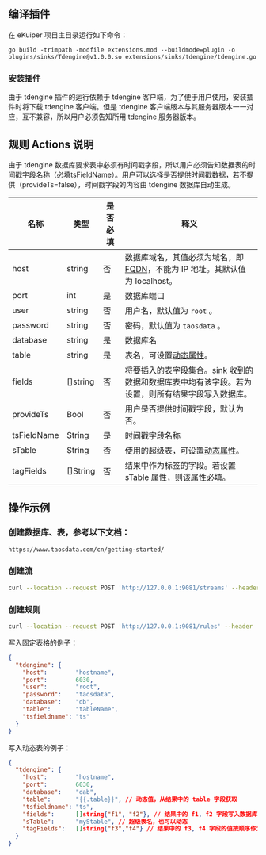 ## 编译插件

在 eKuiper 项目主目录运行如下命令：

```shell
go build -trimpath -modfile extensions.mod --buildmode=plugin -o plugins/sinks/Tdengine@v1.0.0.so extensions/sinks/tdengine/tdengine.go
```
### 安装插件

由于 tdengine 插件的运行依赖于 tdengine 客户端，为了便于用户使用，安装插件时将下载 tdengine 客户端。但是 tdengine 客户端版本与其服务器版本一一对应，互不兼容，所以用户必须告知所用 tdengine 服务器版本。

## 规则 Actions 说明

由于 tdengine 数据库要求表中必须有时间戳字段，所以用户必须告知数据表的时间戳字段名称（必填tsFieldName）。用户可以选择是否提供时间戳数据，若不提供（provideTs=false），时间戳字段的内容由 tdengine 数据库自动生成。

| 名称          | 类型       | 是否必填 | 释义                                                                                                    |
|-------------|----------|------|-------------------------------------------------------------------------------------------------------|
| host        | string   | 否    | 数据库域名，其值必须为域名，即 [FQDN](https://www.taosdata.com/blog/2020/09/11/1824.html)，不能为 IP 地址。其默认值为 localhost。 |
| port        | int      | 是    | 数据库端口                                                                                                 |
| user        | string   | 否    | 用户名，默认值为 `root` 。                                                                                     |
| password    | string   | 否    | 密码，默认值为 `taosdata` 。                                                                                  |
| database    | string   | 是    | 数据库名                                                                                                  |
| table       | string   | 是    | 表名，可设置[动态属性](../../overview.md#动态属性)。                                                                 |
| fields      | []string | 否    | 将要插入的表字段集合。sink 收到的数据和数据库表中均有该字段。若为设置，则所有结果字段写入数据库。                                                   |
| provideTs   | Bool     | 否    | 用户是否提供时间戳字段，默认为否。                                                                                     |
| tsFieldName | String   | 是    | 时间戳字段名称                                                                                               |
| sTable      | String   | 否    | 使用的超级表，可设置[动态属性](../../overview.md#动态属性)。                                                             |
| tagFields   | []String | 否    | 结果中作为标签的字段。若设置 sTable 属性，则该属性必填。                                                                      |

## 操作示例

### 创建数据库、表，参考以下文档：

```http
https://www.taosdata.com/cn/getting-started/
```

### 创建流

```bash
curl --location --request POST 'http://127.0.0.1:9081/streams' --header 'Content-Type:application/json' --data '{"sql":"create stream demoStream(time string, age BIGINT) WITH ( DATASOURCE = \"device/+/message\", FORMAT = \"json\");"}'
```

### 创建规则

```bash
curl --location --request POST 'http://127.0.0.1:9081/rules' --header 'Content-Type:application/json' --data '{"id":"demoRule","sql":"SELECT * FROM demoStream;","actions":[{"tdengine":{"provideTs":true,"tsFieldName":"time","port":0,"ip":"127.0.0.1","user":"root","password":"taosdata","database":"dbName","table":"tableName","fields":["time","age"]}}]}'
```

写入固定表格的例子：

```json
{
  "tdengine": {
    "host":        "hostname",
    "port":        6030,
    "user":        "root",
    "password":    "taosdata",
    "database":    "db",
    "table":       "tableName",
    "tsfieldname": "ts"
  }
}
```

写入动态表的例子：

```json lines
{
  "tdengine": {
    "host":        "hostname",
    "port":        6030,
    "database":    "dab",
    "table":       "{{.table}}", // 动态值，从结果中的 table 字段获取
    "tsfieldname": "ts",
    "fields":      []string{"f1", "f2"}, // 结果中的 f1, f2 字段写入数据库中的 f1, f2 列
    "sTable":      "myStable", // 超级表名，也可以动态
    "tagFields":   []string{"f3","f4"} // 结果中的 f3, f4 字段的值按顺序作为标签值写入
  }
}
```


